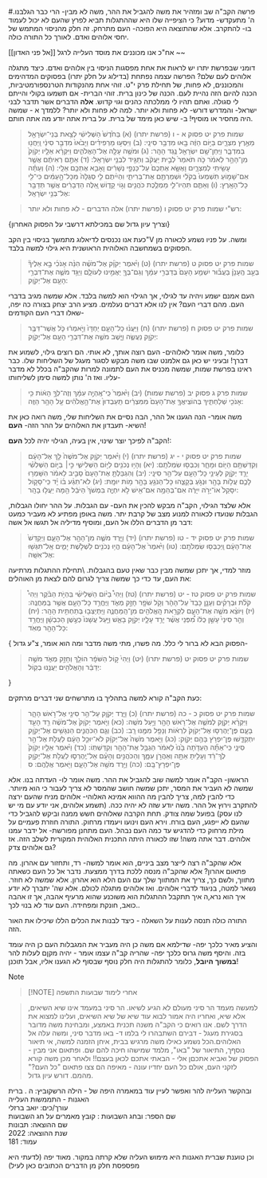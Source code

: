 #פרשה 
הקב"ה שב ומזהיר את משה להגביל את ההר, משה לא מבין- הרי כבר הגלבנו. ה' מתעקדש- מדוע? כי הציפייה שלו היא שההתגלות תביא לפרץ שהעם לא יכול לעמוד בו- להתקרב.
אלא שהתוצאה היא הפוכה-
העם מתרחק.
זה חלק מהניסוי המתמש של יחסי אלוהים ואדם. לאורך כל התורה כולה.

אח"כ אנו מכוננים את מוסד העלייה לרגל [[אל פני האדון]]
~~


דומני שבפרשת יתרו יש לראות את אחת מפסגות הניסוי בין אלוהים ואדם. כיצד מתגלה אלוהים לעם שלם?
הפרשה עצמה נפתחת (בדילוג על חלק יתרו) בפסוקים המדהימים והמכוננים, לא פחות, של תחילת פרק י"ט.
זוהי אחת מהנקודות הטרנספורמטיביות, הכנה להיום הזה נהיית לעם. הכנה של כינון ברית.
זוהי הברית-
אם תשמעו בקולי והייתם לי סגולה. ואתם תהיו לי ממלכתה כהנים וגוי קדוש.
**אלה** הדברים אשר תדבר לבני ישראל- והמדרש דורש- לא פחות ולא יותר. למה לא פחות ולא יותר? 
ללמדך א - שמשה היה מחסיר או מוסיף!
ב- שיש כאן מימד של ברית. על ברית אתה יודע מה אתה חותם.

> שמות פרק יט פסוק א - ו (פרשת יתרו)
(א) בַּחֹ֙דֶשׁ֙ הַשְּׁלִישִׁ֔י לְצֵ֥את בְּנֵי־יִשְׂרָאֵ֖ל מֵאֶ֣רֶץ מִצְרָ֑יִם בַּיּ֣וֹם הַזֶּ֔ה בָּ֖אוּ מִדְבַּ֥ר סִינָֽי:
(ב) וַיִּסְע֣וּ מֵרְפִידִ֗ים וַיָּבֹ֙אוּ֙ מִדְבַּ֣ר סִינַ֔י וַֽיַּחֲנ֖וּ בַּמִּדְבָּ֑ר וַיִּֽחַן־שָׁ֥ם יִשְׂרָאֵ֖ל נֶ֥גֶד הָהָֽר:
(ג) וּמֹשֶׁ֥ה עָלָ֖ה אֶל־הָאֱלֹהִ֑ים וַיִּקְרָ֨א אֵלָ֤יו יְקֹוָק֙ מִן־הָהָ֣ר לֵאמֹ֔ר כֹּ֤ה תֹאמַר֙ לְבֵ֣ית יַעֲקֹ֔ב וְתַגֵּ֖יד לִבְנֵ֥י יִשְׂרָאֵֽל:
(ד) אַתֶּ֣ם רְאִיתֶ֔ם אֲשֶׁ֥ר עָשִׂ֖יתִי לְמִצְרָ֑יִם וָאֶשָּׂ֤א אֶתְכֶם֙ עַל־כַּנְפֵ֣י נְשָׁרִ֔ים וָאָבִ֥א אֶתְכֶ֖ם אֵלָֽי:
(ה) וְעַתָּ֗ה אִם־שָׁמ֤וֹעַ תִּשְׁמְעוּ֙ בְּקֹלִ֔י וּשְׁמַרְתֶּ֖ם אֶת־בְּרִיתִ֑י וִהְיִ֨יתֶם לִ֤י סְגֻלָּה֙ מִכָּל־הָ֣עַמִּ֔ים כִּי־לִ֖י כָּל־הָאָֽרֶץ:
(ו) וְאַתֶּ֧ם תִּהְיוּ־לִ֛י מַמְלֶ֥כֶת כֹּהֲנִ֖ים וְג֣וֹי קָד֑וֹשׁ אֵ֚לֶּה הַדְּבָרִ֔ים אֲשֶׁ֥ר תְּדַבֵּ֖ר אֶל־בְּנֵ֥י יִשְׂרָאֵֽל: 

> רש"י שמות פרק יט פסוק ו (פרשת יתרו)
אלה הדברים - לא פחות ולא יותר: 

{וצריך עיון גדול שם במכילתא דרשבי על הפסוק האחרון}

כעת אנו נכנסים לדיאלוג מתמשך בניסוי בין הקב"V ומשה.
על פניו נשמע לכאורה מן הפסוקים בשמחשבה האלוהית הראושנית היא גילוי למשה בלבד.
> שמות פרק יט פסוק ט (פרשת יתרו)
(ט) וַיֹּ֨אמֶר יְקֹוָ֜ק אֶל־מֹשֶׁ֗ה הִנֵּ֨ה אָנֹכִ֜י בָּ֣א אֵלֶיךָ֘ בְּעַ֣ב הֶֽעָנָן֒ בַּעֲב֞וּר יִשְׁמַ֤ע הָעָם֙ בְּדַבְּרִ֣י עִמָּ֔ךְ וְגַם־בְּךָ֖ יַאֲמִ֣ינוּ לְעוֹלָ֑ם וַיַּגֵּ֥ד מֹשֶׁ֛ה אֶת־דִּבְרֵ֥י הָעָ֖ם אֶל־יְקֹוָֽק: 

העם אמנם ישמע ויהיה עד לגילוי, אך הגילוי הוא למשה בלבד.
אלא שמשה מגיב בדברי העם.
מהם דברי העם? אין לנו אלא דברים נעלמים.
מציע הרב יצחק בצורה כה יפה, שאלו דברי העם הקודמים-
> שמות פרק יט פסוק ח (פרשת יתרו)
(ח) וַיַּעֲנ֨וּ כָל־הָעָ֤ם יַחְדָּו֙ וַיֹּ֣אמְר֔וּ כֹּ֛ל אֲשֶׁר־דִּבֶּ֥ר יְקֹוָ֖ק נַעֲשֶׂ֑ה וַיָּ֧שֶׁב מֹשֶׁ֛ה אֶת־דִּבְרֵ֥י הָעָ֖ם אֶל־יְקֹוָֽק: 

כלומר, משה אומר לאלוהים- העם רוצה אותך, לא אותי. הם רוצים גילוי, לשמוע את דברך!
ובעיני יש כאן גם אלמנט שבו משה מבקש לסגור מעגל של השליחות שלו.
כבר ראינו בפרשת שמות, שמשה מכניס את העם לתמונה למרות שהקב"ה בכלל לא מדבר עליו.
ואז ה' נותן למשה סימן לשליחותו-
> שמות פרק ג פסוק יב (פרשת שמות)
(יב) וַיֹּ֙אמֶר֙ כִּֽי־אֶֽהְיֶ֣ה עִמָּ֔ךְ וְזֶה־לְּךָ֣ הָא֔וֹת כִּ֥י אָנֹכִ֖י שְׁלַחְתִּ֑יךָ בְּהוֹצִֽיאֲךָ֤ אֶת־הָעָם֙ מִמִּצְרַ֔יִם תַּֽעַבְדוּן֙ אֶת־הָ֣אֱלֹהִ֔ים עַ֖ל הָהָ֥ר הַזֶּֽה: 

משה אומר- הנה הגענו אל ההר, הבה נסיים את השליחות שלי,
משה רואה כאן את השיא-
תעבדון את האלוהים על ההר הזה- **העם**!

הקב"ה לפיכך יוצר שינוי, אין בעיה, הגילוי יהיה לכל **העם**!:
> שמות פרק יט פסוק י - יג (פרשת יתרו)
(י) וַיֹּ֨אמֶר יְקֹוָ֤ק אֶל־מֹשֶׁה֙ לֵ֣ךְ אֶל־הָעָ֔ם וְקִדַּשְׁתָּ֥ם הַיּ֖וֹם וּמָחָ֑ר וְכִבְּס֖וּ שִׂמְלֹתָֽם:
(יא) וְהָי֥וּ נְכֹנִ֖ים לַיּ֣וֹם הַשְּׁלִישִׁ֑י כִּ֣י׀ בַּיּ֣וֹם הַשְּׁלִשִׁ֗י יֵרֵ֧ד יְקֹוָ֛ק לְעֵינֵ֥י כָל־הָעָ֖ם עַל־הַ֥ר סִינָֽי:
(יב) וְהִגְבַּלְתָּ֤ אֶת־הָעָם֙ סָבִ֣יב לֵאמֹ֔ר הִשָּׁמְר֥וּ לָכֶ֛ם עֲל֥וֹת בָּהָ֖ר וּנְגֹ֣עַ בְּקָצֵ֑הוּ כָּל־הַנֹּגֵ֥עַ בָּהָ֖ר מ֥וֹת יוּמָֽת:
(יג) לֹא־תִגַּ֨ע בּ֜וֹ יָ֗ד כִּֽי־סָק֤וֹל יִסָּקֵל֙ אוֹ־יָרֹ֣ה יִיָּרֶ֔ה אִם־בְּהֵמָ֥ה אִם־אִ֖ישׁ לֹ֣א יִחְיֶ֑ה בִּמְשֹׁךְ֙ הַיֹּבֵ֔ל הֵ֖מָּה יַעֲל֥וּ בָהָֽר: 

אלא שלצד הגילוי, הקב"ה מבקש להכין את העם- עם הגבלות. על ההר יחולו הגבלות, הגבלות שנועדו לכאורה למנוע מצב של קרבת יתר.
משה באופן מפתיע לא מעביר כמעט דבר מן הדברים הללו אל העם, ומוסיף מדיליה אל תגשו אל אשה:
> שמות פרק יט פסוק יד - טו (פרשת יתרו)
(יד) וַיֵּ֧רֶד מֹשֶׁ֛ה מִן־הָהָ֖ר אֶל־הָעָ֑ם וַיְקַדֵּשׁ֙ אֶת־הָעָ֔ם וַֽיְכַבְּס֖וּ שִׂמְלֹתָֽם:
(טו) וַיֹּ֙אמֶר֙ אֶל־הָעָ֔ם הֱי֥וּ נְכֹנִ֖ים לִשְׁלֹ֣שֶׁת יָמִ֑ים אַֽל־תִּגְּשׁ֖וּ אֶל־אִשָּֽׁה: 

מוזר למדי, אך יתכן שמשה מבין כבר שאין טעם בהגבלות.
\תחילת ההתגלות מרתיעה את העם, עד כדי כך שמשה צריך לגרום להם לצאת מן האוהלים:
> שמות פרק יט פסוק טז - יט (פרשת יתרו)
(טז) וַיְהִי֩ בַיּ֨וֹם הַשְּׁלִישִׁ֜י בִּֽהְיֹ֣ת הַבֹּ֗קֶר וַיְהִי֩ קֹלֹ֨ת וּבְרָקִ֜ים וְעָנָ֤ן כָּבֵד֙ עַל־הָהָ֔ר וְקֹ֥ל שֹׁפָ֖ר חָזָ֣ק מְאֹ֑ד וַיֶּחֱרַ֥ד כָּל־הָעָ֖ם אֲשֶׁ֥ר בַּֽמַּחֲנֶֽה:
(יז) וַיּוֹצֵ֨א מֹשֶׁ֧ה אֶת־הָעָ֛ם לִקְרַ֥את הָֽאֱלֹהִ֖ים מִן־הַֽמַּחֲנֶ֑ה וַיִּֽתְיַצְּב֖וּ בְּתַחְתִּ֥ית הָהָֽר:
(יח) וְהַ֤ר סִינַי֙ עָשַׁ֣ן כֻּלּ֔וֹ מִ֠פְּנֵי אֲשֶׁ֨ר יָרַ֥ד עָלָ֛יו יְקֹוָ֖ק בָּאֵ֑שׁ וַיַּ֤עַל עֲשָׁנוֹ֙ כְּעֶ֣שֶׁן הַכִּבְשָׁ֔ן וַיֶּחֱרַ֥ד כָּל־הָהָ֖ר מְאֹֽד:


{
הפסוק הבא לא ברור לי כלל. מה פשרו, מתי משה מדבר ומה הוא אומר, צ"ע גדול-
> שמות פרק יט פסוק יט (פרשת יתרו)
(יט) וַיְהִי֙ ק֣וֹל הַשֹּׁפָ֔ר הוֹלֵ֖ךְ וְחָזֵ֣ק מְאֹ֑ד מֹשֶׁ֣ה יְדַבֵּ֔ר וְהָאֱלֹהִ֖ים יַעֲנֶ֥נּוּ בְקֽוֹל: 

}

כעת הקב"ה קורא למשה בתהליך בו מתרשחים שני דברים מרתקים:
> שמות פרק יט פסוק כ - כה (פרשת יתרו)
(כ) וַיֵּ֧רֶד יְקֹוָ֛ק עַל־הַ֥ר סִינַ֖י אֶל־רֹ֣אשׁ הָהָ֑ר וַיִּקְרָ֨א יְקֹוָ֧ק לְמֹשֶׁ֛ה אֶל־רֹ֥אשׁ הָהָ֖ר וַיַּ֥עַל מֹשֶֽׁה:
(כא) וַיֹּ֤אמֶר יְקֹוָק֙ אֶל־מֹשֶׁ֔ה רֵ֖ד הָעֵ֣ד בָּעָ֑ם פֶּן־יֶהֶרְס֤וּ אֶל־יְקֹוָק֙ לִרְא֔וֹת וְנָפַ֥ל מִמֶּ֖נּוּ רָֽב:
(כב) וְגַ֧ם הַכֹּהֲנִ֛ים הַנִּגָּשִׁ֥ים אֶל־יְקֹוָ֖ק יִתְקַדָּ֑שׁוּ פֶּן־יִפְרֹ֥ץ בָּהֶ֖ם יְקֹוָֽק:
(כג) וַיֹּ֤אמֶר מֹשֶׁה֙ אֶל־יְקֹוָ֔ק לֹא־יוּכַ֣ל הָעָ֔ם לַעֲלֹ֖ת אֶל־הַ֣ר סִינָ֑י כִּֽי־אַתָּ֞ה הַעֵדֹ֤תָה בָּ֙נוּ֙ לֵאמֹ֔ר הַגְבֵּ֥ל אֶת־הָהָ֖ר וְקִדַּשְׁתּֽוֹ:
(כד) וַיֹּ֨אמֶר אֵלָ֤יו יְקֹוָק֙ לֶךְ־רֵ֔ד וְעָלִ֥יתָ אַתָּ֖ה וְאַהֲרֹ֣ן עִמָּ֑ךְ וְהַכֹּהֲנִ֣ים וְהָעָ֗ם אַל־יֶֽהֶרְס֛וּ לַעֲלֹ֥ת אֶל־יְקֹוָ֖ק פֶּן־יִפְרָץ־בָּֽם:
(כה) וַיֵּ֥רֶד מֹשֶׁ֖ה אֶל־הָעָ֑ם וַיֹּ֖אמֶר אֲלֵהֶֽם: ס 

הראשון- הקב"ה אומר למשה שוב להגביל את ההר.
משה אומר לו- העדתה בנו. אלא שמשה לא העביר את המסר, יתכן שמשה חושב שהמסר לא צריך לעבור כי הוא מיותר.
כדי להבין למה, צריך להבין מה ההווא אמינא האלוהי- אלוהים מניח שהעם ירצה להתקרב וירוץ אל ההר.
משה יודע שזה לא יהיה ככה. (תשמע אלוהים, אני יודע עם מי יש לנו עסק)
בפועל שמה צודק.
תחת הקרבה שאלוהים חשש ממנה וביקש להגביל כדי שהעם לא ייפגע,
העם בורח.
וירא העם וינועו ויעמדו מרחוק.
התורה חוזרת פעמיים על מילת מרחוק כדי להדגיש עד כמה העם נבהל.
העם מתחנן מפורשת- אל ידבר עמנו אלוהים. דבר אתה משה!
שזו לכאורה היתה התכנית האלוהית המקורית לשלב הזה.
אז גם אלוהים צדק?

אלא שהקב"ה רצה לייצר מצב ביניים,
הוא אומר למשה- רד, ותחזור עם אהרון.
מה פתאום אהרון? אלא שהקב"ה מנסה ללכת בדרך ממצעת.
נדבר אל כל העם כשאתה מתווך, ולשם כך, צריך את המתווך שלך עם העם הלא הוא אהרון.
אלא שמשה לא חוזר.
נשאר למטה, בניגוד לדברי אלוהים.
ואז אלוהים מתגלה לכולם.
אלא שה' יתברך לא יודע איך הוא נרא,ה איך תתקבל ההתגלות
הוא משוכנע שהוא מרעיף אהבה, אך זו אהבה כואב, חונקת ומפחידה.
העם עוד לא בנוי לכך..


התורה כולה תנסה לענות על השאלה - כיצד לבנות את הכלים הללו שיכילו את האור הזה.


והציע מאיר כלכך יפה- שדילמא אם משה כן היה מעביר את המגבלות העם כן היה עומד בזה.
והיסף משה גרוס כלכך יפה- שהריה קב"ה  עצמו אומר - יהיה מקןם לעלות להר **במשוך** **היובל**,
 כלומר להתגלות היה חלק נוסף שבסוף לא הגענו אליו, אבל תוכנן!



> [!NOTE]
> > [!NOTE] אחרי לימוד שבועות התשפה

> למעשה מעמד הר סיני מעולם לא הגיע לשיאו. הר סיני במעמד אינו שיא השיאים, אלא שיא, ואחריו היה אמור לבוא עוד שיא של שיא השיאים, ועלינו למצוא את הדרך לשם.
> אנו רואים כי הקב"ה משנה תכנית באמצע, ומבחינת משה מדובר בסגירת מעגל - דבירם השתבהרו לי בלמו ד- באו מדבר סיני, ומשה עלה אל האלוהים.הכל נשמע כאילו משה מרגיש בבית, איחן הזמנה למשה, אי תיאור נוסףך, התיאור של "באו", מלמד שמישהו חיכה להם שם.
> 	ופתאום אני מבין - הפסוק של ואביא אתכםן אלי - הבאתי אתכם לכאן בעצם!!
> 	ולאחר מכן משה קורא לזקני העם, אולם כל העם יחדיו עונה - מאיפה הם צצו פתאום "כל העם?" מהמם. דורש עיון גדול.



ובהקשר העלייה להר ואפשר לעיין עוד במאמרה היפה של - הילה הרשקוביץ:
ה . ברית האגנות - התממשות העלייה  
עורך/כים: יואב ברזלי  
שם הספר: ובחג השבועות : קובץ מאמרים על חג השבועות  
שם ההוצאה: תבונות  
שנת ההוצאה: 2022  
עמוד: 181

וכן טוענת שברית האגנות היא מימוש העליה שלא קרתה במקור. מאוד יפה (לדעתי היא מפספסת חלק מן הדברים הכתובים כאן לעיל)
> 
